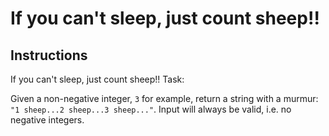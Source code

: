 
# If you can't sleep, just count sheep!!

## Instructions

If you can't sleep, just count sheep!!
Task:

Given a non-negative integer, `3` for example, return a string with a murmur: `"1 sheep...2 sheep...3 sheep..."`. Input will always be valid, i.e. no negative integers.
